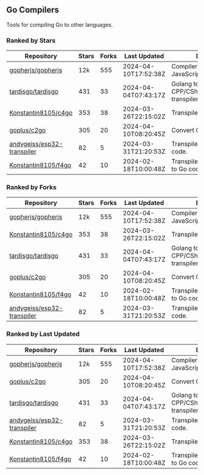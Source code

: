 ## Go Compilers

Tools for compiling Go to other languages.

### Ranked by Stars

| Repository | Stars | Forks | Last Updated | Description | 
|------------|-------|-------|--------------|-------------|
| [gopherjs/gopherjs](https://github.com/gopherjs/gopherjs) | 12k | 555 | 2024-04-10T17:52:38Z |  Compiler from Go to JavaScript. |
| [tardisgo/tardisgo](https://github.com/tardisgo/tardisgo) | 431 | 33 | 2024-04-04T07:43:17Z |  Golang to Haxe to CPP/CSharp/Java/JavaScript transpiler. |
| [Konstantin8105/c4go](https://github.com/Konstantin8105/c4go) | 353 | 38 | 2024-03-26T22:15:02Z |  Transpile C code to Go code. |
| [goplus/c2go](https://github.com/goplus/c2go) | 305 | 20 | 2024-04-10T08:20:45Z |  Convert C code to Go code. |
| [andygeiss/esp32-transpiler](https://github.com/andygeiss/esp32-transpiler) | 82 | 5 | 2024-03-31T21:20:53Z |  Transpile Go into Arduino code. |
| [Konstantin8105/f4go](https://github.com/Konstantin8105/f4go) | 42 | 10 | 2024-02-18T10:00:48Z |  Transpile FORTRAN 77 code to Go code. |

### Ranked by Forks

| Repository | Stars | Forks | Last Updated | Description | 
|------------|-------|-------|--------------|-------------|
| [gopherjs/gopherjs](https://github.com/gopherjs/gopherjs) | 12k | 555 | 2024-04-10T17:52:38Z |  Compiler from Go to JavaScript. |
| [Konstantin8105/c4go](https://github.com/Konstantin8105/c4go) | 353 | 38 | 2024-03-26T22:15:02Z |  Transpile C code to Go code. |
| [tardisgo/tardisgo](https://github.com/tardisgo/tardisgo) | 431 | 33 | 2024-04-04T07:43:17Z |  Golang to Haxe to CPP/CSharp/Java/JavaScript transpiler. |
| [goplus/c2go](https://github.com/goplus/c2go) | 305 | 20 | 2024-04-10T08:20:45Z |  Convert C code to Go code. |
| [Konstantin8105/f4go](https://github.com/Konstantin8105/f4go) | 42 | 10 | 2024-02-18T10:00:48Z |  Transpile FORTRAN 77 code to Go code. |
| [andygeiss/esp32-transpiler](https://github.com/andygeiss/esp32-transpiler) | 82 | 5 | 2024-03-31T21:20:53Z |  Transpile Go into Arduino code. |

### Ranked by Last Updated

| Repository | Stars | Forks | Last Updated | Description | 
|------------|-------|-------|--------------|-------------|
| [gopherjs/gopherjs](https://github.com/gopherjs/gopherjs) | 12k | 555 | 2024-04-10T17:52:38Z |  Compiler from Go to JavaScript. |
| [goplus/c2go](https://github.com/goplus/c2go) | 305 | 20 | 2024-04-10T08:20:45Z |  Convert C code to Go code. |
| [tardisgo/tardisgo](https://github.com/tardisgo/tardisgo) | 431 | 33 | 2024-04-04T07:43:17Z |  Golang to Haxe to CPP/CSharp/Java/JavaScript transpiler. |
| [andygeiss/esp32-transpiler](https://github.com/andygeiss/esp32-transpiler) | 82 | 5 | 2024-03-31T21:20:53Z |  Transpile Go into Arduino code. |
| [Konstantin8105/c4go](https://github.com/Konstantin8105/c4go) | 353 | 38 | 2024-03-26T22:15:02Z |  Transpile C code to Go code. |
| [Konstantin8105/f4go](https://github.com/Konstantin8105/f4go) | 42 | 10 | 2024-02-18T10:00:48Z |  Transpile FORTRAN 77 code to Go code. |

